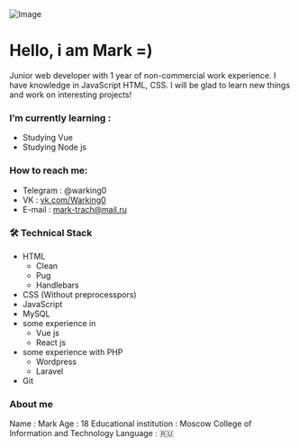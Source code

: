 <img src = "https://sun9-26.userapi.com/impg/jQaCxOQ72KZl5M49gT0bp5iE_GrJHkDBjELpkw/PGUbyCY5ooI.jpg?size=1280x720&quality=96&sign=2ba785fb8c04dec25b10970829352e74&type=album" alt = "Image">
<!-- <h2 style = "text-aligh=center">Информация о себе / About me</h2>
<p>Зовут / My name is : Марк</p>
<p>Возраст / Age : 18</p>
<p>Учусь в Московском коллежде информации и технологий / I study at the Moscow College of Information and Technology.</p>
<p>Link to college <a href = "https://www.anomokit.ru/">this</a></p>

<h3>Что пробовал</h3>
<p>HTML</p>
<p>CSS</p>
<p>JavaScript</p>
<p>PHP</p>
<p>PYTHON</p> -->
<!-- ![Anurag's GitHub stats](https://github-readme-stats.vercel.app/api?username=WarkingMark&show_icons=true&theme=radical&border_color=red) -->


# Hello, i am Mark =)
Junior web developer with 1 year of non-commercial work experience. I have knowledge in JavaScript HTML, CSS. I will be glad to learn new things and work on interesting projects!


### I’m currently learning : 
* Studying Vue
* Studying Node js

### How to reach me:
* Telegram : @warking0 
* VK : <a href = "https://vk.com/">vk.com/Warking0</a>  
* E-mail : mark-trach@mail.ru


### 🛠 Technical Stack
*   HTML
    * Clean
    * Pug
    * Handlebars
*   CSS (Without preprocesspors)
*   JavaScript
*   MySQL
*   some experience in
    * Vue js
    * React js
*   some experience with PHP
    * Wordpress
    * Laravel
*   Git



### About me
Name : Mark
Age : 18 
Educational institution : Moscow College of Information and Technology
Language : :ru:

<!--
**WarkingMark/WarkingMark** is a ✨ _special_ ✨ repository because its `README.md` (this file) appears on your GitHub profile.

Here are some ideas to get you started:

- 🔭 I’m currently working on ... something
- 🌱 I’m currently learning ...
- 👯 I’m looking to collaborate on ...
- 🤔 I’m looking for help with ...
- 💬 Ask me about ...
- 📫 How to reach me: ...
- 😄 Pronouns: ...
- ⚡ Fun fact: ...
-->
